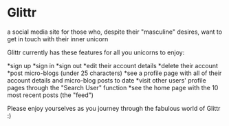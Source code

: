 # Glittr

a social media site for those who, despite their "masculine" desires, want to get in touch with their inner unicorn

Glittr currently has these features for all you unicorns to enjoy:

*sign up
*sign in
*sign out
*edit their account details
*delete their account
*post micro-blogs (under 25 characters)
*see a profile page with all of their account details and micro-blog posts to date
*visit other users' profile pages through the "Search User" function
*see the home page with the 10 most recent posts (the "feed")

Please enjoy yourselves as you journey through the fabulous world of Glittr :)
